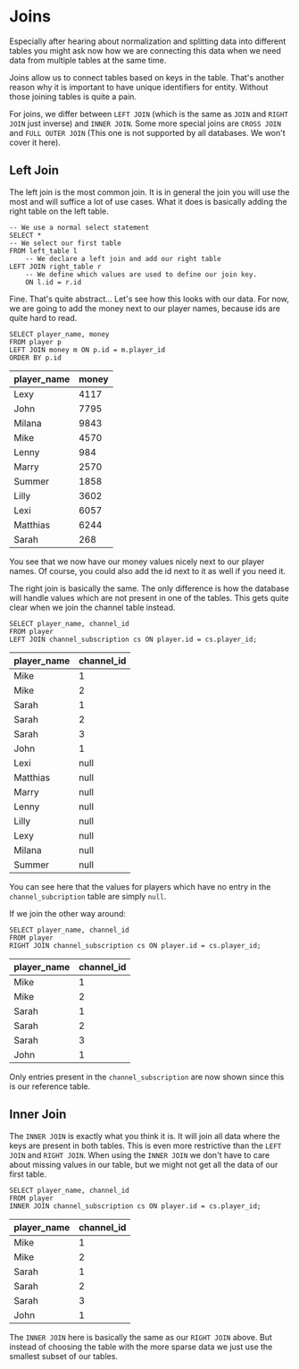 # Joins

Especially after hearing about normalization and splitting data into different tables you might ask now how we are 
connecting this data when we need data from multiple tables at the same time.

Joins allow us to connect tables based on keys in the table. That's another reason why it is important to have unique 
identifiers for entity. Without those joining tables is quite a pain.

For joins, we differ between `LEFT JOIN` (which is the same as `JOIN` and `RIGHT JOIN` just inverse) 
and `INNER JOIN`. Some more special joins are `CROSS JOIN` and `FULL OUTER JOIN` (This one is not supported by all 
databases. We won't cover it here).

## Left Join

The left join is the most common join. It is in general the join you will use the most and will suffice a lot of use 
cases. What it does is basically adding the right table on the left table.

```postgresql
-- We use a normal select statement
SELECT *
-- We select our first table
FROM left_table l
    -- We declare a left join and add our right table 
LEFT JOIN right_table r 
    -- We define which values are used to define our join key.
    ON l.id = r.id
```

Fine. That's quite abstract... Let's see how this looks with our data. For now, we are going to add the money next to 
our player names, because ids are quite hard to read.

```postgresql
SELECT player_name, money
FROM player p 
LEFT JOIN money m ON p.id = m.player_id
ORDER BY p.id
```

| player\_name | money |
|:-------------|:------|
| Lexy         | 4117  |
| John         | 7795  |
| Milana       | 9843  |
| Mike         | 4570  |
| Lenny        | 984   |
| Marry        | 2570  |
| Summer       | 1858  |
| Lilly        | 3602  |
| Lexi         | 6057  |
| Matthias     | 6244  |
| Sarah        | 268   |

You see that we now have our money values nicely next to our player names. Of course, you could also add the id next 
to it as well if you need it.

The right join is basically the same. The only difference is how the database will handle values which are not 
present in one of the tables. This gets quite clear when we join the channel table instead.

```postgresql
SELECT player_name, channel_id
FROM player
LEFT JOIN channel_subscription cs ON player.id = cs.player_id;
```

| player\_name | channel\_id |
|:-------------|:------------|
| Mike         | 1           |
| Mike         | 2           |
| Sarah        | 1           |
| Sarah        | 2           |
| Sarah        | 3           |
| John         | 1           |
| Lexi         | null        |
| Matthias     | null        |
| Marry        | null        |
| Lenny        | null        |
| Lilly        | null        |
| Lexy         | null        |
| Milana       | null        |
| Summer       | null        |

You can see here that the values for players which have no entry in the `channel_subcription` table are simply `null`.

If we join the other way around:

```postgresql
SELECT player_name, channel_id
FROM player
RIGHT JOIN channel_subscription cs ON player.id = cs.player_id;
```

| player\_name | channel\_id |
|:-------------|:------------|
| Mike         | 1           |
| Mike         | 2           |
| Sarah        | 1           |
| Sarah        | 2           |
| Sarah        | 3           |
| John         | 1           |

Only entries present in the `channel_subscription` are now shown since this is our reference table.

## Inner Join

The `INNER JOIN` is exactly what you think it is. It will join all data where the keys are present in both tables. 
This is even more restrictive than the `LEFT JOIN` and `RIGHT JOIN`. When using the `INNER JOIN` we don't have to 
care about missing values in our table, but we might not get all the data of our first table.

```postgresql
SELECT player_name, channel_id
FROM player
INNER JOIN channel_subscription cs ON player.id = cs.player_id;
```

| player\_name | channel\_id |
|:-------------|:------------|
| Mike         | 1           |
| Mike         | 2           |
| Sarah        | 1           |
| Sarah        | 2           |
| Sarah        | 3           |
| John         | 1           |


The `INNER JOIN` here is basically the same as our `RIGHT JOIN` above. But instead of choosing the table with the 
more sparse data we just use the smallest subset of our tables.
